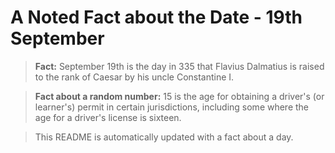 
# A Noted Fact about the Date - 19th September

> **Fact:** September 19th is the day in 335 that Flavius Dalmatius is raised to the rank of Caesar by his uncle Constantine I.

> **Fact about a random number:** 15 is the age for obtaining a driver's (or learner's) permit in certain jurisdictions, including some where the age for a driver's license is sixteen.

> This README is automatically updated with a fact about a day.
